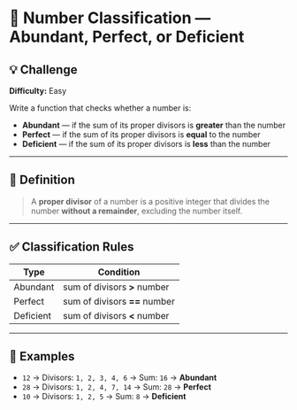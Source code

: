 # 🔢 Number Classification — Abundant, Perfect, or Deficient

## 💡 Challenge

**Difficulty:** Easy

Write a function that checks whether a number is:

- **Abundant** — if the sum of its proper divisors is **greater** than the number
- **Perfect** — if the sum of its proper divisors is **equal** to the number
- **Deficient** — if the sum of its proper divisors is **less** than the number

---

## 📘 Definition

> A **proper divisor** of a number is a positive integer that divides the number **without a remainder**, excluding the number itself.

---

## ✅ Classification Rules

| Type       | Condition                         |
|------------|-----------------------------------|
| Abundant   | sum of divisors **>** number      |
| Perfect    | sum of divisors **==** number     |
| Deficient  | sum of divisors **<** number      |

---

## 🧪 Examples

- `12` → Divisors: `1, 2, 3, 4, 6` → Sum: `16` → **Abundant**
- `28` → Divisors: `1, 2, 4, 7, 14` → Sum: `28` → **Perfect**
- `10` → Divisors: `1, 2, 5` → Sum: `8` → **Deficient**



